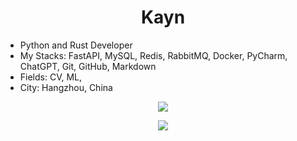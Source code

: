 <h1 align=center> Kayn </h1>

- Python and Rust Developer
- My Stacks: FastAPI, MySQL, Redis, RabbitMQ, Docker, PyCharm, ChatGPT, Git, GitHub, Markdown
- Fields: CV, ML,
- City: Hangzhou, China

<!--
**wwfyde/wwfyde** is a ✨ _special_ ✨ repository because its `README.md` (this file) appears on your GitHub profile.

Here are some ideas to get you started:

- 🔭 I’m currently working on ...
- 🌱 I’m currently learning ...
- 👯 I’m looking to collaborate on ...
- 🤔 I’m looking for help with ...
- 💬 Ask me about ...
- 📫 How to reach me: ...
- 😄 Pronouns: ...
- ⚡ Fun fact: ...
-->

<!--[//] : (TODO)-->



<!--![Viakayn's GitHub stats](https://github-readme-stats.vercel.app/api?username=wwfyde&hide=issues&show_icons=true)-->
<p align='center'>
<img  src='https://github-readme-stats.vercel.app/api?username=wwfyde&hide=issues&show_icons=true'>
</p>

<p align='center'>
<img src='https://github-readme-stats.vercel.app/api/top-langs/?username=wwfyde&hide=JavaScript,HTML,CSS,ipynb&layout=compact&langs_count=8' />

